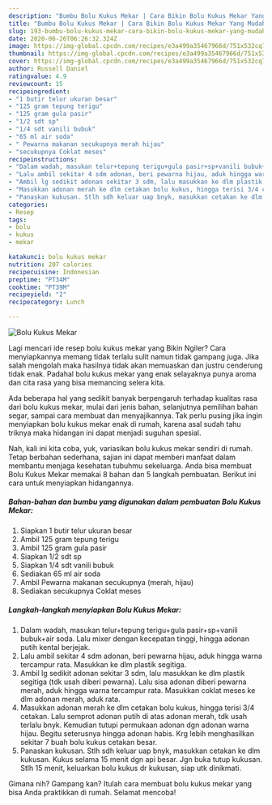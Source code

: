 ```yaml
---
description: "Bumbu Bolu Kukus Mekar | Cara Bikin Bolu Kukus Mekar Yang Mudah Dan Praktis"
title: "Bumbu Bolu Kukus Mekar | Cara Bikin Bolu Kukus Mekar Yang Mudah Dan Praktis"
slug: 193-bumbu-bolu-kukus-mekar-cara-bikin-bolu-kukus-mekar-yang-mudah-dan-praktis
date: 2020-06-26T06:26:32.324Z
image: https://img-global.cpcdn.com/recipes/e3a499a35467966d/751x532cq70/bolu-kukus-mekar-foto-resep-utama.jpg
thumbnail: https://img-global.cpcdn.com/recipes/e3a499a35467966d/751x532cq70/bolu-kukus-mekar-foto-resep-utama.jpg
cover: https://img-global.cpcdn.com/recipes/e3a499a35467966d/751x532cq70/bolu-kukus-mekar-foto-resep-utama.jpg
author: Russell Daniel
ratingvalue: 4.9
reviewcount: 15
recipeingredient:
- "1 butir telur ukuran besar"
- "125 gram tepung terigu"
- "125 gram gula pasir"
- "1/2 sdt sp"
- "1/4 sdt vanili bubuk"
- "65 ml air soda"
- " Pewarna makanan secukupnya merah hijau"
- "secukupnya Coklat meses"
recipeinstructions:
- "Dalam wadah, masukan telur+tepung terigu+gula pasir+sp+vanili bubuk+air soda. Lalu mixer dengan kecepatan tinggi, hingga adonan putih kental berjejak."
- "Lalu ambil sekitar 4 sdm adonan, beri pewarna hijau, aduk hingga warna tercampur rata. Masukkan ke dlm plastik segitiga."
- "Ambil lg sedikit adonan sekitar 3 sdm, lalu masukkan ke dlm plastik segitiga (tdk usah diberi pewarna). Lalu sisa adonan diberi pewarna merah, aduk hingga warna tercampur rata. Masukkan coklat meses ke dlm adonan merah, aduk rata."
- "Masukkan adonan merah ke dlm cetakan bolu kukus, hingga terisi 3/4 cetakan. Lalu semprot adonan putih di atas adonan merah, tdk usah terlalu bnyk. Kemudian tutupi permukaan adonan dgn adonan warna hijau. Begitu seterusnya hingga adonan habis. Krg lebih menghasilkan sekitar 7 buah bolu kukus cetakan besar."
- "Panaskan kukusan. Stlh sdh keluar uap bnyk, masukkan cetakan ke dlm kukusan. Kukus selama 15 menit dgn api besar. Jgn buka tutup kukusan. Stlh 15 menit, keluarkan bolu kukus dr kukusan, siap utk dinikmati."
categories:
- Resep
tags:
- bolu
- kukus
- mekar

katakunci: bolu kukus mekar 
nutrition: 207 calories
recipecuisine: Indonesian
preptime: "PT34M"
cooktime: "PT39M"
recipeyield: "2"
recipecategory: Lunch

---
```



![Bolu Kukus Mekar](https://img-global.cpcdn.com/recipes/e3a499a35467966d/751x532cq70/bolu-kukus-mekar-foto-resep-utama.jpg)

Lagi mencari ide resep bolu kukus mekar yang Bikin Ngiler? Cara menyiapkannya memang tidak terlalu sulit namun tidak gampang juga. Jika salah mengolah maka hasilnya tidak akan memuaskan dan justru cenderung tidak enak. Padahal bolu kukus mekar yang enak selayaknya punya aroma dan cita rasa yang bisa memancing selera kita.

Ada beberapa hal yang sedikit banyak berpengaruh terhadap kualitas rasa dari bolu kukus mekar, mulai dari jenis bahan, selanjutnya pemilihan bahan segar, sampai cara membuat dan menyajikannya. Tak perlu pusing jika ingin menyiapkan bolu kukus mekar enak di rumah, karena asal sudah tahu triknya maka hidangan ini dapat menjadi suguhan spesial.




Nah, kali ini kita coba, yuk, variasikan bolu kukus mekar sendiri di rumah. Tetap berbahan sederhana, sajian ini dapat memberi manfaat dalam membantu menjaga kesehatan tubuhmu sekeluarga. Anda bisa membuat Bolu Kukus Mekar memakai 8 bahan dan 5 langkah pembuatan. Berikut ini cara untuk menyiapkan hidangannya.

<!--inarticleads1-->

##### Bahan-bahan dan bumbu yang digunakan dalam pembuatan Bolu Kukus Mekar:

1. Siapkan 1 butir telur ukuran besar
1. Ambil 125 gram tepung terigu
1. Ambil 125 gram gula pasir
1. Siapkan 1/2 sdt sp
1. Siapkan 1/4 sdt vanili bubuk
1. Sediakan 65 ml air soda
1. Ambil  Pewarna makanan secukupnya (merah, hijau)
1. Sediakan secukupnya Coklat meses




<!--inarticleads2-->

##### Langkah-langkah menyiapkan Bolu Kukus Mekar:

1. Dalam wadah, masukan telur+tepung terigu+gula pasir+sp+vanili bubuk+air soda. Lalu mixer dengan kecepatan tinggi, hingga adonan putih kental berjejak.
1. Lalu ambil sekitar 4 sdm adonan, beri pewarna hijau, aduk hingga warna tercampur rata. Masukkan ke dlm plastik segitiga.
1. Ambil lg sedikit adonan sekitar 3 sdm, lalu masukkan ke dlm plastik segitiga (tdk usah diberi pewarna). Lalu sisa adonan diberi pewarna merah, aduk hingga warna tercampur rata. Masukkan coklat meses ke dlm adonan merah, aduk rata.
1. Masukkan adonan merah ke dlm cetakan bolu kukus, hingga terisi 3/4 cetakan. Lalu semprot adonan putih di atas adonan merah, tdk usah terlalu bnyk. Kemudian tutupi permukaan adonan dgn adonan warna hijau. Begitu seterusnya hingga adonan habis. Krg lebih menghasilkan sekitar 7 buah bolu kukus cetakan besar.
1. Panaskan kukusan. Stlh sdh keluar uap bnyk, masukkan cetakan ke dlm kukusan. Kukus selama 15 menit dgn api besar. Jgn buka tutup kukusan. Stlh 15 menit, keluarkan bolu kukus dr kukusan, siap utk dinikmati.




Gimana nih? Gampang kan? Itulah cara membuat bolu kukus mekar yang bisa Anda praktikkan di rumah. Selamat mencoba!
